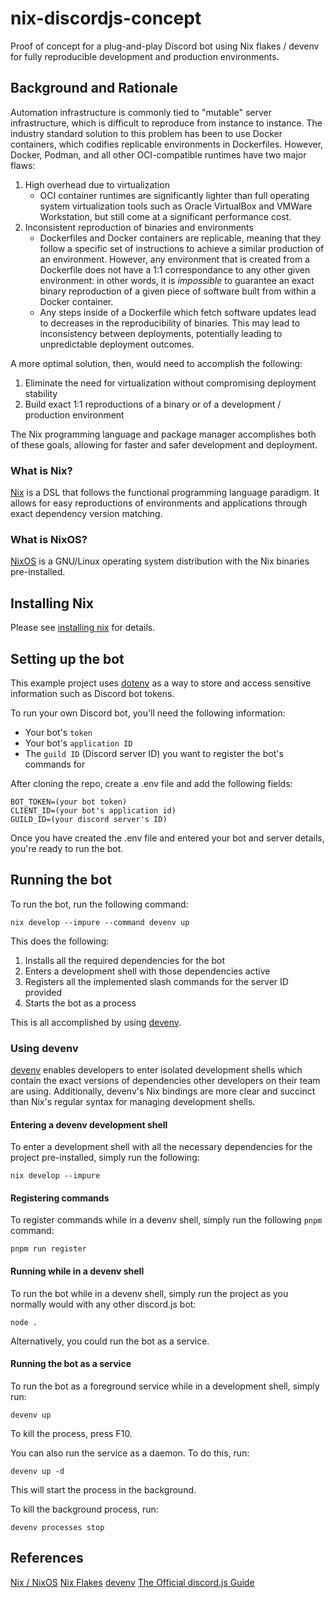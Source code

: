 # nix-discordjs-concept

Proof of concept for a plug-and-play Discord bot using Nix flakes / devenv for fully reproducible development and production environments.

## Background and Rationale

Automation infrastructure is commonly tied to "mutable" server infrastructure, which is difficult to reproduce from instance to instance.
The industry standard solution to this problem has been to use Docker containers, which codifies replicable environments in Dockerfiles. However, 
Docker, Podman, and all other OCI-compatible runtimes have two major flaws:

1. High overhead due to virtualization
    - OCI container runtimes are significantly lighter than full operating system virtualization tools such as Oracle VirtualBox and VMWare Workstation, but still come at a significant performance cost.
2. Inconsistent reproduction of binaries and environments
    - Dockerfiles and Docker containers are replicable, meaning that they follow a specific set of instructions to achieve a similar production of an environment. 
    However, any environment that is created from a Dockerfile does not have a 1:1 correspondance to any other given environment: in other words, it is *impossible* to
    guarantee an exact binary reproduction of a given piece of software built from within a Docker container. 
    - Any steps inside of a Dockerfile which fetch software updates lead to decreases in the reproducibility of binaries. This may lead to inconsistency between deployments, potentially leading to unpredictable deployment outcomes.

A more optimal solution, then, would need to accomplish the following:

1. Eliminate the need for virtualization without compromising deployment stability
2. Build exact 1:1 reproductions of a binary or of a development / production environment

The Nix programming language and package manager accomplishes both of these goals, allowing for faster and safer development and deployment.

### What is Nix?

[Nix](https://nixos.org) is a DSL that follows the functional programming language paradigm. It allows for easy reproductions of environments and applications through exact dependency version matching.

### What is NixOS?

[NixOS](https://nixos.org) is a GNU/Linux operating system distribution with the Nix binaries pre-installed. 

## Installing Nix
Please see [installing nix](INSTALLING-NIX.md) for details.

## Setting up the bot

This example project uses [dotenv](https://www.npmjs.com/package/dotenv) as a way to store and access sensitive information such as Discord bot tokens.

To run your own Discord bot, you'll need the following information:

- Your bot's `token`
- Your bot's `application ID`
- The `guild ID` (Discord server ID) you want to register the bot's commands for

After cloning the repo, create a .env file and add the following fields:

```
BOT_TOKEN=(your bot token)
CLIENT_ID=(your bot's application id)
GUILD_ID=(your discord server's ID)
```

Once you have created the .env file and entered your bot and server details, you're ready to run the bot.

## Running the bot

To run the bot, run the following command:

```
nix develop --impure --command devenv up
```

This does the following:

1. Installs all the required dependencies for the bot
2. Enters a development shell with those dependencies active
3. Registers all the implemented slash commands for the server ID provided
4. Starts the bot as a process

This is all accomplished by using [devenv](https://devenv.sh).

### Using devenv

[devenv](https://devenv.sh) enables developers to enter isolated development shells which contain the exact versions of dependencies other developers on their team are using.
Additionally, devenv's Nix bindings are more clear and succinct than Nix's regular syntax for managing development shells.

#### Entering a devenv development shell 

To enter a development shell with all the necessary dependencies for the project pre-installed, simply run the following:

```
nix develop --impure
```

#### Registering commands

To register commands while in a devenv shell, simply run the following `pnpm` command:

```
pnpm run register
```

#### Running while in a devenv shell

To run the bot while in a devenv shell, simply run the project as you normally would with any other discord.js bot:

```
node .
```

Alternatively, you could run the bot as a service.

#### Running the bot as a service

To run the bot as a foreground service while in a development shell, simply run:

```
devenv up
```

To kill the process, press F10.

You can also run the service as a daemon. To do this, run:

```
devenv up -d
```

This will start the process in the background.

To kill the background process, run:

```
devenv processes stop
```

## References
[Nix / NixOS](https://nixos.org/)
[Nix Flakes](https://nixos.wiki/wiki/Flakes)
[devenv](https://devenv.sh/)
[The Official discord.js Guide](https://discordjs.guide)
